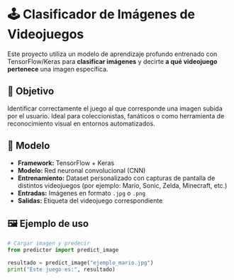 # 🕹️ Clasificador de Imágenes de Videojuegos

Este proyecto utiliza un modelo de aprendizaje profundo entrenado con TensorFlow/Keras para **clasificar imágenes** y decirte **a qué videojuego pertenece** una imagen específica.

## 🎯 Objetivo

Identificar correctamente el juego al que corresponde una imagen subida por el usuario. Ideal para coleccionistas, fanáticos o como herramienta de reconocimiento visual en entornos automatizados.

## 🧠 Modelo

- **Framework:** TensorFlow + Keras
- **Modelo:** Red neuronal convolucional (CNN)
- **Entrenamiento:** Dataset personalizado con capturas de pantalla de distintos videojuegos (por ejemplo: Mario, Sonic, Zelda, Minecraft, etc.)
- **Entradas:** Imágenes en formato `.jpg` o `.png`
- **Salidas:** Etiqueta del videojuego correspondiente

## 🖼️ Ejemplo de uso

```python
# Cargar imagen y predecir
from predictor import predict_image

resultado = predict_image("ejemplo_mario.jpg")
print("Este juego es:", resultado)

